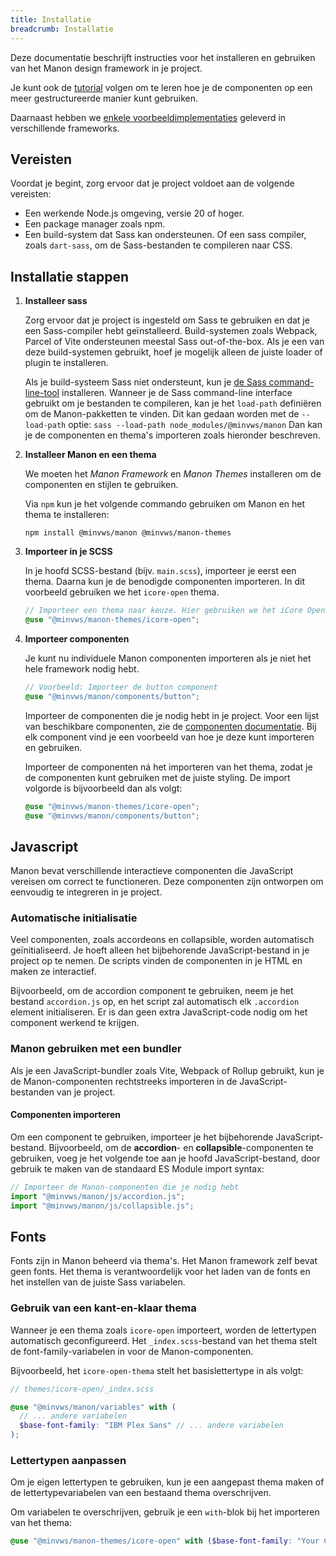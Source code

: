 ```yaml
---
title: Installatie
breadcrumb: Installatie
---
```


Deze documentatie beschrijft instructies voor het installeren en gebruiken van
het Manon design framework in je project.

Je kunt ook de [tutorial](/getting-started/tutorial) volgen om te leren hoe je
de componenten op een meer gestructureerde manier kunt gebruiken.

Daarnaast hebben we
[enkele voorbeeldimplementaties](https://github.com/minvws/nl-rdo-manon/tree/main/examples/)
geleverd in verschillende frameworks.

## Vereisten

Voordat je begint, zorg ervoor dat je project voldoet aan de volgende vereisten:

- Een werkende Node.js omgeving, versie 20 of hoger.
- Een package manager zoals npm.
- Een build-system dat Sass kan ondersteunen. Of een sass compiler, zoals
  `dart-sass`, om de Sass-bestanden te compileren naar CSS.

## Installatie stappen

1. **Installeer sass**

   Zorg ervoor dat je project is ingesteld om Sass te gebruiken en dat je een
   Sass-compiler hebt geïnstalleerd. Build-systemen zoals Webpack, Parcel of
   Vite ondersteunen meestal Sass out-of-the-box. Als je een van deze
   build-systemen gebruikt, hoef je mogelijk alleen de juiste loader of plugin
   te installeren.

   Als je build-systeem Sass niet ondersteunt, kun je
   [de Sass command-line-tool](https://sass-lang.com/documentation/cli/dart-sass/)
   installeren. Wanneer je de Sass command-line interface gebruikt om je
   bestanden te compileren, kan je het `load-path` definiëren om de
   Manon-pakketten te vinden. Dit kan gedaan worden met de `--load-path` optie:
   `sass --load-path node_modules/@minvws/manon` Dan kan je de componenten en
   thema's importeren zoals hieronder beschreven.

2. **Installeer Manon en een thema**

   We moeten het _Manon Framework_ en _Manon Themes_ installeren om de
   componenten en stijlen te gebruiken.

   Via `npm` kun je het volgende commando gebruiken om Manon en het thema te
   installeren:

   ```console
   npm install @minvws/manon @minvws/manon-themes
   ```

3. **Importeer in je SCSS**

   In je hoofd SCSS-bestand (bijv. `main.scss`), importeer je eerst een thema.
   Daarna kun je de benodigde componenten importeren. In dit voorbeeld gebruiken
   we het `icore-open` thema.

   ```scss
   // Importeer een thema naar keuze. Hier gebruiken we het iCore Open thema als voorbeeld.
   @use "@minvws/manon-themes/icore-open";
   ```

4. **Importeer componenten**

   Je kunt nu individuele Manon componenten importeren als je niet het hele
   framework nodig hebt.

   ```scss
   // Voorbeeld: Importeer de button component
   @use "@minvws/manon/components/button";
   ```

   Importeer de componenten die je nodig hebt in je project. Voor een lijst van
   beschikbare componenten, zie de [componenten documentatie](/library). Bij elk
   component vind je een voorbeeld van hoe je deze kunt importeren en gebruiken.

   Importeer de componenten ná het importeren van het thema, zodat je de
   componenten kunt gebruiken met de juiste styling. De import volgorde is
   bijvoorbeeld dan als volgt:

   ```scss
   @use "@minvws/manon-themes/icore-open";
   @use "@minvws/manon/components/button";
   ```

## Javascript

Manon bevat verschillende interactieve componenten die JavaScript vereisen om
correct te functioneren. Deze componenten zijn ontworpen om eenvoudig te
integreren in je project.

### Automatische initialisatie

Veel componenten, zoals accordeons en collapsible, worden automatisch
geïnitialiseerd. Je hoeft alleen het bijbehorende JavaScript-bestand in je
project op te nemen. De scripts vinden de componenten in je HTML en maken ze
interactief.

Bijvoorbeeld, om de accordion component te gebruiken, neem je het bestand
`accordion.js` op, en het script zal automatisch elk `.accordion` element
initialiseren. Er is dan geen extra JavaScript-code nodig om het component
werkend te krijgen.

### Manon gebruiken met een bundler

Als je een JavaScript-bundler zoals Vite, Webpack of Rollup gebruikt, kun je de
Manon-componenten rechtstreeks importeren in de JavaScript-bestanden van je
project.

#### Componenten importeren

Om een component te gebruiken, importeer je het bijbehorende JavaScript-bestand.
Bijvoorbeeld, om de **accordion**- en **collapsible**-componenten te gebruiken,
voeg je het volgende toe aan je hoofd JavaScript-bestand, door gebruik te maken
van de standaard ES Module import syntax:

```javascript
// Importeer de Manon-componenten die je nodig hebt
import "@minvws/manon/js/accordion.js";
import "@minvws/manon/js/collapsible.js";
```

## Fonts

Fonts zijn in Manon beheerd via thema's. Het Manon framework zelf bevat geen
fonts. Het thema is verantwoordelijk voor het laden van de fonts en het
instellen van de juiste Sass variabelen.

### Gebruik van een kant-en-klaar thema

Wanneer je een thema zoals `icore-open` importeert, worden de lettertypen
automatisch geconfigureerd. Het `_index.scss`-bestand van het thema stelt de
font-family-variabelen in voor de Manon-componenten.

Bijvoorbeeld, het `icore-open-thema` stelt het basislettertype in als volgt:

```scss
// themes/icore-open/_index.scss

@use "@minvws/manon/variables" with (
  // ... andere variabelen
  $base-font-family: "IBM Plex Sans" // ... andere variabelen
);
```

### Lettertypen aanpassen

Om je eigen lettertypen te gebruiken, kun je een aangepast thema maken of de
lettertypevariabelen van een bestaand thema overschrijven.

Om variabelen te overschrijven, gebruik je een `with`-blok bij het importeren
van het thema:

```scss
@use "@minvws/manon-themes/icore-open" with ($base-font-family: "Your Custom Font", sans-serif);
```

